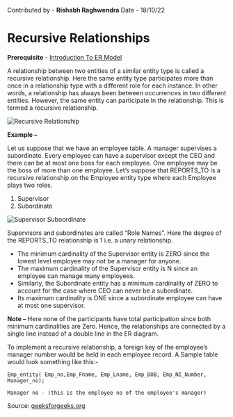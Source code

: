 Contributed by - **Rishabh Raghwendra**
Date - 18/10/22

# Recursive Relationships
**Prerequisite** - [Introduction To ER Model](../README.md)

A relationship between two entities of a similar entity type is called a recursive relationship. Here the same entity type participates more than once in a relationship type with a different role for each instance. In other words, a relationship has always been between occurrences in two different entities. However, the same entity can participate in the relationship. This is termed a recursive relationship. 

![Recursive Relationship](https://media.geeksforgeeks.org/wp-content/uploads/DBMS.jpg)

**Example –**

Let us suppose that we have an employee table. A manager supervises a subordinate. Every employee can have a supervisor except the CEO and there can be at most one boss for each employee. One employee may be the boss of more than one employee. Let’s suppose that REPORTS_TO is a recursive relationship on the Employee entity type where each Employee plays two roles.

1. Supervisor
2. Subordinate

![Supervisor Suboordinate](https://media.geeksforgeeks.org/wp-content/uploads/dbms2.jpg)

Supervisors and subordinates are called “Role Names”. Here the degree of the REPORTS_TO relationship is 1 i.e. a unary relationship. 

- The minimum cardinality of the Supervisor entity is ZERO since the lowest level employee may not be a manager for anyone.
- The maximum cardinality of the Supervisor entity is N since an employee can manage many employees.
- Similarly, the Subordinate entity has a minimum cardinality of ZERO to account for the case where CEO can never be a subordinate.
- Its maximum cardinality is ONE since a subordinate employee can have at most one supervisor.

**Note –** Here none of the participants have total participation since both minimum cardinalities are Zero. Hence, the relationships are connected by a single line instead of a double line in the ER diagram. 

To implement a recursive relationship, a foreign key of the employee’s manager number would be held in each employee record. A Sample table would look something like this:- 

```
Emp_entity( Emp_no,Emp_Fname, Emp_Lname, Emp_DOB, Emp_NI_Number, Manager_no);

Manager no - (this is the employee no of the employee's manager)
```

Source: [geeksforgeeks.org](https://www.geeksforgeeks.org/recursive-relationships-in-er-diagrams/)